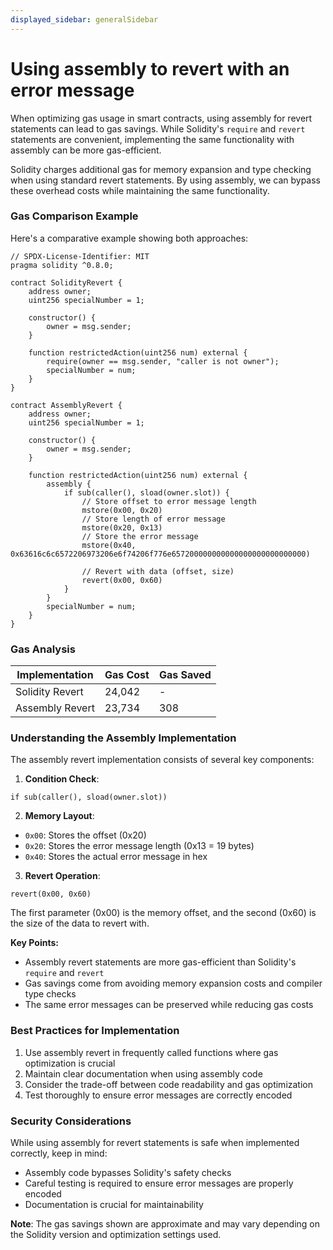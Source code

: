 ```yaml
---
displayed_sidebar: generalSidebar
---
```


# Using assembly to revert with an error message

When optimizing gas usage in smart contracts, using assembly for revert statements can lead to gas savings. While Solidity's `require` and `revert` statements are convenient, implementing the same functionality with assembly can be more gas-efficient.

Solidity charges additional gas for memory expansion and type checking when using standard revert statements. By using assembly, we can bypass these overhead costs while maintaining the same functionality.

### Gas Comparison Example

Here's a comparative example showing both approaches:

```solidity
// SPDX-License-Identifier: MIT
pragma solidity ^0.8.0;

contract SolidityRevert {
    address owner;
    uint256 specialNumber = 1;

    constructor() {
        owner = msg.sender;
    }

    function restrictedAction(uint256 num) external {
        require(owner == msg.sender, "caller is not owner");
        specialNumber = num;
    }
}

contract AssemblyRevert {
    address owner;
    uint256 specialNumber = 1;

    constructor() {
        owner = msg.sender;
    }

    function restrictedAction(uint256 num) external {
        assembly {
            if sub(caller(), sload(owner.slot)) {
                // Store offset to error message length
                mstore(0x00, 0x20)
                // Store length of error message
                mstore(0x20, 0x13)
                // Store the error message
                mstore(0x40, 0x63616c6c6572206973206e6f74206f776e657200000000000000000000000000)

                // Revert with data (offset, size)
                revert(0x00, 0x60)
            }
        }
        specialNumber = num;
    }
}
```

### Gas Analysis

| Implementation  | Gas Cost | Gas Saved |
| --------------- | -------- | --------- |
| Solidity Revert | 24,042   | -         |
| Assembly Revert | 23,734   | 308       |

### Understanding the Assembly Implementation

The assembly revert implementation consists of several key components:

1. **Condition Check**:

```solidity
if sub(caller(), sload(owner.slot))
```

2. **Memory Layout**:

- `0x00`: Stores the offset (0x20)
- `0x20`: Stores the error message length (0x13 = 19 bytes)
- `0x40`: Stores the actual error message in hex

3. **Revert Operation**:

```solidity
revert(0x00, 0x60)
```

The first parameter (0x00) is the memory offset, and the second (0x60) is the size of the data to revert with.

**Key Points:**

- Assembly revert statements are more gas-efficient than Solidity's `require` and `revert`
- Gas savings come from avoiding memory expansion costs and compiler type checks
- The same error messages can be preserved while reducing gas costs

### Best Practices for Implementation

1. Use assembly revert in frequently called functions where gas optimization is crucial
2. Maintain clear documentation when using assembly code
3. Consider the trade-off between code readability and gas optimization
4. Test thoroughly to ensure error messages are correctly encoded

### Security Considerations

While using assembly for revert statements is safe when implemented correctly, keep in mind:

- Assembly code bypasses Solidity's safety checks
- Careful testing is required to ensure error messages are properly encoded
- Documentation is crucial for maintainability

**Note**: The gas savings shown are approximate and may vary depending on the Solidity version and optimization settings used.
